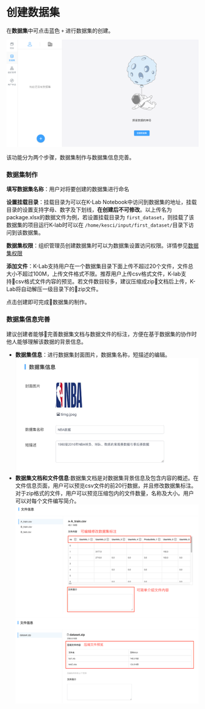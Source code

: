 # 创建数据集

在**数据集**中可点击蓝色 `+` 进行数据集的创建。

![image description](/image/dataset-create.png)

该功能分为两个步骤，数据集制作与数据集信息完善。
### 数据集制作
**填写数据集名称**：用户对将要创建的数据集进行命名

**设置挂载目录**：挂载目录为可以在K-Lab Notebook中访问到数据集的地址，挂载目录的设置支持字母、数字及下划线，**在创建后不可修改**。以上传名为package.xlsx的数据文件为例，若设置挂载目录为 `first_dataset`，则挂载了该数据集的项目运行K-lab时可以在 `/home/kesci/input/first_dataset/`目录下访问到该数据集。

**数据集权限**：组织管理员创建数据集时可以为数据集设置访问权限。详情参见[数据集权限](/ch4/authority_dataset.md)

**添加文件**：K-Lab支持用户在一个数据集目录下面上传不超过20个文件，文件总大小不超过100M，上传文件格式不限。推荐用户上传csv格式文件，K-lab支持csv格式文件内容的预览。若文件数目较多，建议压缩成zip文档后上传，K-Lab将自动解压一级目录下的zip文件。

点击创建即可完成数据集的制作。

### 数据集信息完善
建议创建者能够完善数据集文档与数据文件的标注，方便在基于数据集的协作时他人能够理解该数据的背景信息。
* **数据集信息**：进行数据集封面图片，数据集名称，短描述的编辑。
![image description](/image/dataset.png)
* **数据集文档和文件信息**:数据集文档是对数据集背景信息及包含内容的概述。在文件信息页面，用户可以预览csv文件的前20行数据，并且修改数据集标注。对于zip格式的文件，用户可以预览压缩包内的文件数量，名称及大小。用户可以对每个文件编写简介。
![image description](/image/dataset-file-info.png)
![image description](/image/dataset-zip-file.png)


